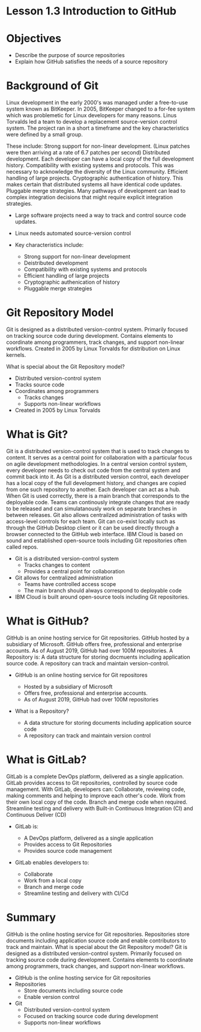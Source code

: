 # Lesson 1.3 Introduction to GitHub

# Objectives

- Describe the purpose of source repositories
- Explain how GitHub satisfies the needs of a source repository

# Background of Git

Linux development in the early 2000's was managed under a free-to-use system known as BitKeeper. In 2005, BitKeeper changed to a for-fee system which was problemetic for Linux developers for many reasons. Linus Torvalds led a team to develop a replacement source-version control system. The project ran in a short a timeframe and the key characteristics were defined by a small group.

These include: Strong support for non-linear development. (Linux patches were then arriving at a rate of 6.7 patches per second) Distributed development. Each developer can have a local copy of the full development history. Compatibility with existing systems and protocols. This was necessary to acknowledge the diversity of the Linux community. Efficient handling of large projects. Cryptographic authentication of history. This makes certain that distributed systems all have identical code updates. Pluggable merge strategies. Many pathways of development can lead to complex integration decisions that might require explicit integration strategies. 

- Large software projects need a way to track and control source code updates.

- Linux needs automated source-version control

- Key characteristics include:
    - Strong support for non-linear development
    - Deistributed development
    - Compatibility with existing systems and protocols
    - Efficient handling of large projects
    - Cryptographic authenication of history
    - Pluggable merge strategies

# Git Repository Model 

Git is designed as a distributed version-control system. Primarily focused on tracking source code during development. Contains elements to coordinate among programmers, track changes, and support non-linear workflows. Created in 2005 by Linux Torvalds for distribution on Linux kernels.

What is special about the Git Repository model?
- Distributed version-control system
- Tracks source code
- Coordinates among programmers
    - Tracks changes
    - Supports non-linear workflows
- Created in 2005 by Linux Torvalds

# What is Git?

Git is a distributed version-control system that is used to track changes to content. It serves as a central point for collaboration with a particular focus on agile development methodologies. In a central version control system, every developer needs to check out code from the central system and commit back into it. As Git is a distributed version control, each developer has a local copy of the full development history, and changes are copied from one such repository to another. Each developer can act as a hub. When Git is used correctly, there is a main branch that corresponds to the deployable code. Teams can continously integrate changes that are ready to be released and can simulatanously work on separate branches in between releases. Git also allows centrailzed administration of tasks with access-level controls for each team. Git can co-exist locally such as through the GitHub Desktop client or it can be used directly through a browser connected to the GitHub web interface. IBM Cloud is based on sound and established open-source tools including Git repositories often called repos. 

- Git is a distributed version-control system
    - Tracks changes to content
    - Provides a central point for collaboration
- Git allows for centralized administration
    - Teams have controlled access scope
    - The main branch should always correspond to deployable code
- IBM Cloud is built around open-source tools including Git repositories. 

# What is GitHub?

GitHub is an onine hosting service for Git repositories. GitHub hosted by a subsidiary of Microsoft. GitHub offers free, professional and enterprise accounts. As of August 2019, GitHub had over 100M repositories. A Repository is: A data structure for storing docmuents including application source code. A repository can track and maintain version-control. 

- GitHub is an online hosting service for Git repositores
    - Hosted by a subsidiary of Microsoft
    - Offers free, professional and enterprise accounts.
    - As of August 2019, GitHub had over 100M repositories

- What is a Repository?
    - A data structure for storing documents including application source code
    - A repository can track and maintain version control

# What is GitLab?

GitLab is a complete DevOps platform, delivered as a single application. GitLab provides access to Git repositories, controlled by source code management. With GitLab, developers can: Collaborate, reviewing code, making comments and helping to improve each other's code. Work from their own local copy of the code. Branch and merge code when required. Streamline testing and delivery with Built-in Continuous Integration (CI) and Continuous Deliver (CD) 

- GitLab is:
    - A DevOps platform, delivered as a single application
    - Provides access to Git Repositories
    - Provides source code management

- GitLab enables developers to:
    - Collaborate
    - Work from a local copy
    - Branch and merge code
    - Streamline testing and delivery with CI/Cd

# Summary

GitHub is the online hosting service for Git repositories. Repositories store documents including application source code and enable contributors to track and maintain. What is special about the Git Repository model? Git is designed as a distributed version-control system. Primarily focused on tracking source code during development. Contains elements to coordinate among programmers, track changes, and support non-linear workflows. 

- GitHub is the online hosting service for Git repositories
- Repositories 
    - Store documents including source code
    - Enable version control
- Git
    - Distributed version-control system
    - Focused on tracking source code during development
    - Supports non-linear workflows
